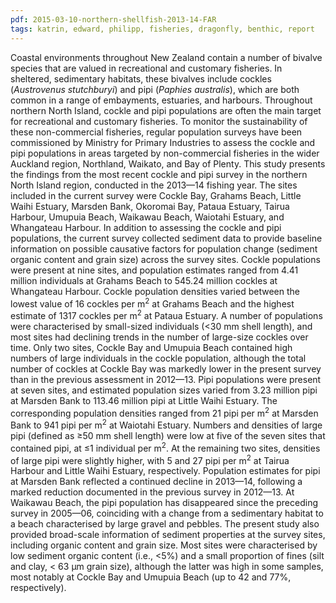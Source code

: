 ```yaml
---
pdf: 2015-03-10-northern-shellfish-2013-14-FAR
tags: katrin, edward, philipp, fisheries, dragonfly, benthic, report
---
```

Coastal environments throughout New Zealand contain a number of bivalve species that are valued in recreational and customary fisheries. In sheltered, sedimentary habitats, these bivalves include cockles (*Austrovenus stutchburyi*) and pipi (*Paphies australis*), which are both common in a range of embayments, estuaries, and harbours. Throughout northern North Island, cockle and pipi populations are often the main target for recreational and customary fisheries. To monitor the sustainability of these non-commercial fisheries, regular population surveys have been commissioned by Ministry for Primary Industries to assess the cockle and pipi populations in areas targeted by non-commercial fisheries in the wider Auckland region, Northland, Waikato, and Bay of Plenty. This study presents the findings from the most recent cockle and pipi survey in the northern North Island region, conducted in the 2013—14 fishing year. The sites included in the current survey were Cockle Bay, Grahams Beach, Little Waihi Estuary, Marsden Bank, Okoromai Bay, Pataua Estuary, Tairua Harbour, Umupuia Beach, Waikawau Beach, Waiotahi Estuary, and Whangateau Harbour. In addition to assessing the cockle and pipi populations, the current survey collected sediment data to provide baseline information on possible causative factors for population change (sediment organic content and grain size) across the survey sites. Cockle populations were present at nine sites, and population estimates ranged from 4.41 million individuals at Grahams Beach to 545.24 million cockles at Whangateau Harbour. Cockle population densities varied between the lowest value of 16 cockles per m<sup>2</sup> at Grahams Beach and the highest estimate of 1317 cockles per m<sup>2</sup> at Pataua Estuary. A number of populations were characterised by small-sized individuals (<30 mm shell length), and most sites had declining trends in the number of large-size cockles over time. Only two sites, Cockle Bay and Umupuia Beach contained high numbers of large individuals in the cockle population, although the total number of cockles at Cockle Bay was markedly lower in the present survey than in the previous assessment in 2012—13. Pipi populations were present at seven sites, and estimated population sizes varied from 3.23 million pipi at Marsden Bank to 113.46 million pipi at Little Waihi Estuary. The corresponding population densities ranged from 21 pipi per m<sup>2</sup> at Marsden Bank to 941 pipi per m<sup>2</sup> at Waiotahi Estuary. Numbers and densities of large pipi (defined as ≥50 mm shell length) were low at five of the seven sites that contained pipi, at ≤1 individual per m<sup>2</sup>. At the remaining two sites, densities of large pipi were slightly higher, with 5 and 27 pipi per m<sup>2</sup> at Tairua Harbour and Little Waihi Estuary, respectively. Population estimates for pipi at Marsden Bank reflected a continued decline in  2013—14, following a marked reduction documented in the previous survey in 2012—13. At Waikawau Beach, the pipi population has disappeared since the preceding survey in 2005—06, coinciding with a change from a sedimentary habitat to a beach characterised by large gravel and pebbles. The present study also provided broad-scale information of sediment properties at the survey sites, including organic content and grain size. Most sites were characterised by low sediment organic content (i.e., <5%) and a small proportion of fines (silt and clay, < 63 μm grain size), although the latter was high in some samples, most notably at Cockle Bay and Umupuia Beach (up to 42 and 77%, respectively).
